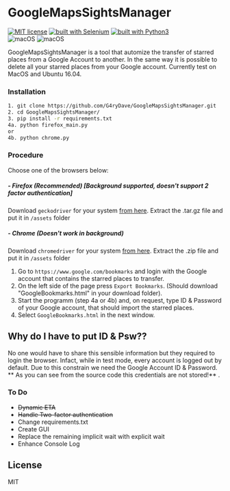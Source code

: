 # GoogleMapsSightsManager
[![MIT license](https://img.shields.io/badge/License-MIT-blue.svg)](https://lbesson.mit-license.org/) [![built with Selenium](https://img.shields.io/badge/built%20with-Selenium-yellow.svg)](https://github.com/SeleniumHQ/selenium) [![built with Python3](https://img.shields.io/badge/built%20with-Python3-red.svg)](https://www.python.org/)  
![macOS](https://img.shields.io/badge/macOS-pass-brightgreen.svg) ![macOS](https://img.shields.io/badge/Ubuntu-pass-brightgreen.svg)


GoogleMapsSightsManager is a tool that automize the transfer of starred places from a Google Account to another. In the same way it is possible to delete all your starred places from your Google account.
Currently test on MacOS and Ubuntu 16.04.


### Installation

```bash
1. git clone https://github.com/G4ryDave/GoogleMapsSightsManager.git
2. cd GoogleMapsSightsManager/
3. pip install -r requirements.txt
4a. python firefox_main.py
or
4b. python chrome.py
```

### Procedure
Choose one of the browsers below:
##### - Firefox (Recommended)  [Background supported, doesn't support 2 factor authentication]
  Download ```geckodriver``` for your system [from here](https://github.com/mozilla/geckodriver/releases). Extract the .tar.gz file and put it in ```/assets``` folder
##### - Chrome (Doesn't work in background)
 Download ```chromedriver``` for your system [from here](https://sites.google.com/a/chromium.org/chromedriver/downloads). Extract the .zip file and put it in ```/assets``` folder
 
1. Go to ```https://www.google.com/bookmarks``` and login with the Google account that contains the starred places to transfer.
2. On the left side of the page press ```Export Bookmarks```. (Should download "GoogleBookmarks.html" in your download folder).
3. Start the programm (step 4a or 4b) and, on request, type ID & Password of your Google account, that should import the starred places.
4. Select ```GoogleBookmarks.html``` in the next window.

 
 
## Why do I have to put ID & Psw??
No one would have to share this sensible information but they required to login the browser. Infact, while in test mode, every account is logged out by default. Due to this constrain we need the Google Account ID & Password. ** As you can see from the source code this credentials are not stored!** .


### To Do

  - ~~Dynamic ETA~~
  - ~~Handle Two-factor authentication~~
  - Change requirements.txt
  - Create GUI
  - Replace the remaining implicit wait with explicit wait
  - Enhance Console Log


License
----

MIT
